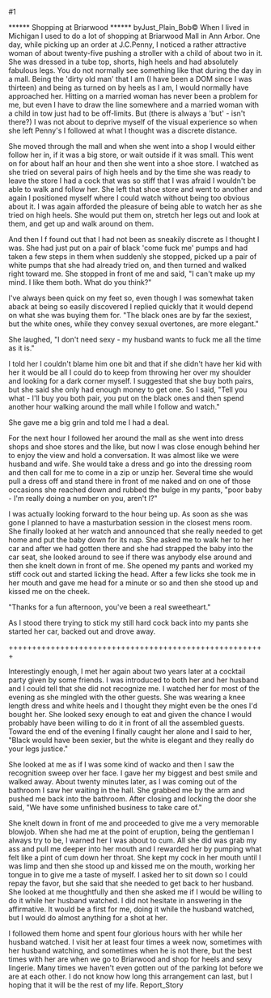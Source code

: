 #1 

 

 ****** Shopping at Briarwood ****** byJust_Plain_Bob© When I lived in Michigan I used to do a lot of shopping at Briarwood Mall in Ann Arbor. One day, while picking up an order at J.C.Penny, I noticed a rather attractive woman of about twenty-five pushing a stroller with a child of about two in it. She was dressed in a tube top, shorts, high heels and had absolutely fabulous legs. You do not normally see something like that during the day in a mall. Being the 'dirty old man' that I am (I have been a DOM since I was thirteen) and being as turned on by heels as I am, I would normally have approached her. Hitting on a married woman has never been a problem for me, but even I have to draw the line somewhere and a married woman with a child in tow just had to be off-limits. But (there is always a 'but' - isn't there?) I was not about to deprive myself of the visual experience so when she left Penny's I followed at what I thought was a discrete distance. 

 She moved through the mall and when she went into a shop I would either follow her in, if it was a big store, or wait outside if it was small. This went on for about half an hour and then she went into a shoe store. I watched as she tried on several pairs of high heels and by the time she was ready to leave the store I had a cock that was so stiff that I was afraid I wouldn't be able to walk and follow her. She left that shoe store and went to another and again I positioned myself where I could watch without being too obvious about it. I was again afforded the pleasure of being able to watch her as she tried on high heels. She would put them on, stretch her legs out and look at them, and get up and walk around on them. 

 And then I f found out that I had not been as sneakily discrete as I thought I was. She had just put on a pair of black 'come fuck me' pumps and had taken a few steps in them when suddenly she stopped, picked up a pair of white pumps that she had already tried on, and then turned and walked right toward me. She stopped in front of me and said, "I can't make up my mind. I like them both. What do you think?" 

 I've always been quick on my feet so, even though I was somewhat taken aback at being so easily discovered I replied quickly that it would depend on what she was buying them for. "The black ones are by far the sexiest, but the white ones, while they convey sexual overtones, are more elegant." 

 She laughed, "I don't need sexy - my husband wants to fuck me all the time as it is." 

 I told her I couldn't blame him one bit and that if she didn't have her kid with her it would be all I could do to keep from throwing her over my shoulder and looking for a dark corner myself. I suggested that she buy both pairs, but she said she only had enough money to get one. So I said, "Tell you what - I'll buy you both pair, you put on the black ones and then spend another hour walking around the mall while I follow and watch." 

 She gave me a big grin and told me I had a deal. 

 For the next hour I followed her around the mall as she went into dress shops and shoe stores and the like, but now I was close enough behind her to enjoy the view and hold a conversation. It was almost like we were husband and wife. She would take a dress and go into the dressing room and then call for me to come in a zip or unzip her. Several time she would pull a dress off and stand there in front of me naked and on one of those occasions she reached down and rubbed the bulge in my pants, "poor baby - I'm really doing a number on you, aren't I?" 

 I was actually looking forward to the hour being up. As soon as she was gone I planned to have a masturbation session in the closest mens room. She finally looked at her watch and announced that she really needed to get home and put the baby down for its nap. She asked me to walk her to her car and after we had gotten there and she had strapped the baby into the car seat, she looked around to see if there was anybody else around and then she knelt down in front of me. She opened my pants and worked my stiff cock out and started licking the head. After a few licks she took me in her mouth and gave me head for a minute or so and then she stood up and kissed me on the cheek. 

 "Thanks for a fun afternoon, you've been a real sweetheart." 

 As I stood there trying to stick my still hard cock back into my pants she started her car, backed out and drove away. 

 +++++++++++++++++++++++++++++++++++++++++++++++++++++++ 

 Interestingly enough, I met her again about two years later at a cocktail party given by some friends. I was introduced to both her and her husband and I could tell that she did not recognize me. I watched her for most of the evening as she mingled with the other guests. She was wearing a knee length dress and white heels and I thought they might even be the ones I'd bought her. She looked sexy enough to eat and given the chance I would probably have been willing to do it in front of all the assembled guests. Toward the end of the evening I finally caught her alone and I said to her, "Black would have been sexier, but the white is elegant and they really do your legs justice." 

 She looked at me as if I was some kind of wacko and then I saw the recognition sweep over her face. I gave her my biggest and best smile and walked away. About twenty minutes later, as I was coming out of the bathroom I saw her waiting in the hall. She grabbed me by the arm and pushed me back into the bathroom. After closing and locking the door she said, "We have some unfinished business to take care of." 

 She knelt down in front of me and proceeded to give me a very memorable blowjob. When she had me at the point of eruption, being the gentleman I always try to be, I warned her I was about to cum. All she did was grab my ass and pull me deeper into her mouth and I rewarded her by pumping what felt like a pint of cum down her throat. She kept my cock in her mouth until I was limp and then she stood up and kissed me on the mouth, working her tongue in to give me a taste of myself. I asked her to sit down so I could repay the favor, but she said that she needed to get back to her husband. She looked at me thoughtfully and then she asked me if I would be willing to do it while her husband watched. I did not hesitate in answering in the affirmative. It would be a first for me, doing it while the husband watched, but I would do almost anything for a shot at her. 

 I followed them home and spent four glorious hours with her while her husband watched. I visit her at least four times a week now, sometimes with her husband watching, and sometimes when he is not there, but the best times with her are when we go to Briarwood and shop for heels and sexy lingerie. Many times we haven't even gotten out of the parking lot before we are at each other. I do not know how long this arrangement can last, but I hoping that it will be the rest of my life. Report_Story 
